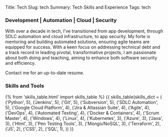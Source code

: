 Title: Tech
Slug: tech
Summary: Tech Skills and Experience
Tags: tech

### Development | Automation | Cloud | Security

With over a decade in tech, I've transitioned from app development, through SDLC automation and cloud infrastructure, to app security. My forte is mentoring and building automated solutions, ensuring agile teams are equipped for success. With a keen focus on addressing technical debt and a track record in leading pivotal, transformative projects, I am passionate about both doing and teaching, aiming to enhance both software security and efficiency.

Contact me for an up-to-date resume.

### Skills and Tools

{% from 'skills_table.html' import skills_table %}
{{ skills_table(skills_dict = (
    ('Python', 5),
    ('Jenkins', 5),
    ('Git', 5),
    ('Subversion', 5),
    ('SDLC Automation', 5),
    ('Google Cloud Platform', 4),
    ('Jira & Altassian Suite', 4),
    ('Agile', 4),
    ('DevOps', 4),
    ('Automated Testing', 4),
    ('Docker & Containers', 4),
    ('Scrum Master', 4),
    ('Windows', 4),
    ('Linux', 4),
    ('Kubernetes', 3),
    ('Azure', 3),
    ('Java', 3),
    ('Html', 3),
    ('Pen Testing Tools', 3),
    ('Mongo/NoSQL', 3),
    ('Terraform', 2),
    ('JS', 2),
    ('CSS', 2),
    ('SQL', 1),
    )) }}
